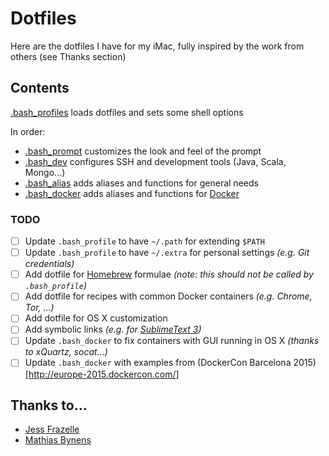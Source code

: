 # Dotfiles
Here are the dotfiles I have for my iMac, fully inspired by the work from others (see Thanks section)

## Contents

[.bash_profiles](https://github.com/teraflopx/dotfiles/blob/master/.bash_profile) loads dotfiles and sets some shell options

In order: 
- [.bash_prompt](https://github.com/teraflopx/dotfiles/blob/master/.bash_prompt) customizes the look and feel of the prompt
- [.bash_dev](https://github.com/teraflopx/dotfiles/blob/master/.bash_dev) configures SSH and development tools (Java, Scala, Mongo...)
- [.bash_alias](https://github.com/teraflopx/dotfiles/blob/master/.bash_alias) adds aliases and functions for general needs
- [.bash_docker](https://github.com/teraflopx/dotfiles/blob/master/.bash_docker) adds aliases and functions for [Docker](https://www.docker.com/)

### TODO
* [ ] Update `.bash_profile` to have `~/.path` for extending `$PATH`
* [ ] Update `.bash_profile` to have `~/.extra` for personal settings _(e.g. Git credentials)_
* [ ] Add dotfile for [Homebrew](http://brew.sh/) formulae _(note: this should not be called by `.bash_profile`)_
* [ ] Add dotfile for recipes with common Docker containers _(e.g. Chrome, Tor, ...)_
* [ ] Add dotfile for OS X customization
* [ ] Add symbolic links _(e.g. for [SublimeText 3](https://www.sublimetext.com/3))_
* [ ] Update `.bash_docker` to fix containers with GUI running in OS X _(thanks to xQuartz, socat...)_
* [ ] Update `.bash_docker` with examples from (DockerCon Barcelona 2015)[http://europe-2015.dockercon.com/]

## Thanks to…

* [Jess Frazelle](https://github.com/jfrazelle/dotfiles/)
* [Mathias Bynens](https://github.com/mathiasbynens/dotfiles/)
